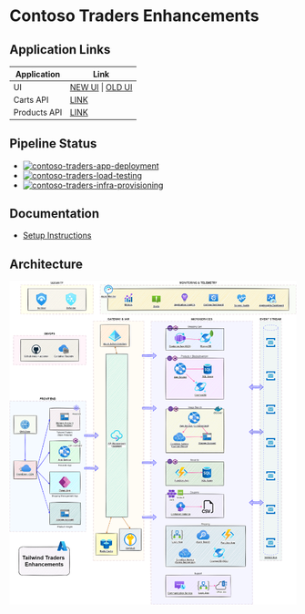 # Contoso Traders Enhancements

## Application Links

| Application  | Link                                                                                                |
| ------------ | --------------------------------------------------------------------------------------------------- |
| UI           | [NEW UI](https://www.contosotraders.com/) \| [OLD UI](https://contoso-traders-uitest.azureedge.net) |
| Carts API    | [LINK](https://contoso-traders-cartstest.orangehill-9509f55e.eastus.azurecontainerapps.io/swagger/) |
| Products API | [LINK](http://contoso-traders-productstest.eastus.cloudapp.azure.com/swagger/)                      |

## Pipeline Status

* [![contoso-traders-app-deployment](https://github.com/CloudLabs-AI/ContosoTraders/actions/workflows/contoso-traders-app-deployment.yml/badge.svg)](https://github.com/CloudLabs-AI/ContosoTraders/actions/workflows/contoso-traders-app-deployment.yml)
* [![contoso-traders-load-testing](https://github.com/CloudLabs-AI/ContosoTraders/actions/workflows/contoso-traders-load-testing.yml/badge.svg)](https://github.com/CloudLabs-AI/ContosoTraders/actions/workflows/contoso-traders-load-testing.yml)
* [![contoso-traders-infra-provisioning](https://github.com/CloudLabs-AI/ContosoTraders/actions/workflows/contoso-traders-infra-provisioning.yml/badge.svg)](https://github.com/CloudLabs-AI/ContosoTraders/actions/workflows/contoso-traders-infra-provisioning.yml)

## Documentation

* [Setup Instructions](./docs/setup-instructions.md)

## Architecture

![Architecture](./docs/architecture/contoso-traders-enhancements.drawio.png)
